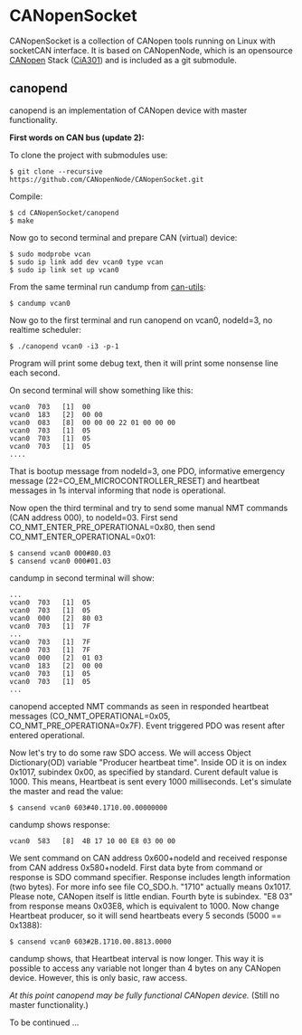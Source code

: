 CANopenSocket
=============

CANopenSocket is a collection of CANopen tools running on Linux with socketCAN interface.
It is based on CANopenNode, which is an opensource [CANopen](http://can-cia.org/) Stack ([CiA301](http://can-cia.org/standardization/technical-documents)) and is included as a git submodule.

canopend
--------

canopend is an implementation of CANopen device with master functionality.


**First words on CAN bus (update 2):**

To clone the project with submodules use:

    $ git clone --recursive https://github.com/CANopenNode/CANopenSocket.git

Compile:

    $ cd CANopenSocket/canopend
    $ make

Now go to second terminal and prepare CAN (virtual) device:

    $ sudo modprobe vcan
    $ sudo ip link add dev vcan0 type vcan
    $ sudo ip link set up vcan0

From the same terminal run candump from [can-utils](https://github.com/linux-can/can-utils):

    $ candump vcan0

Now go to the first terminal and run canopend on vcan0, nodeId=3, no realtime scheduler:

    $ ./canopend vcan0 -i3 -p-1

Program will print some debug text, then it will print some nonsense line each second.

On second terminal will show something like this:

    vcan0  703   [1]  00
    vcan0  183   [2]  00 00
    vcan0  083   [8]  00 00 00 22 01 00 00 00
    vcan0  703   [1]  05
    vcan0  703   [1]  05
    vcan0  703   [1]  05
    ....

That is bootup message from nodeId=3, one PDO, informative emergency message (22=CO_EM_MICROCONTROLLER_RESET) and heartbeat messages in 1s interval informing that node is operational.

Now open the third terminal and try to send some manual NMT commands (CAN address 000), to nodeId=03. First send CO_NMT_ENTER_PRE_OPERATIONAL=0x80, then send CO_NMT_ENTER_OPERATIONAL=0x01:

    $ cansend vcan0 000#80.03
    $ cansend vcan0 000#01.03

candump in second terminal will show:

    ...
    vcan0  703   [1]  05
    vcan0  703   [1]  05
    vcan0  000   [2]  80 03
    vcan0  703   [1]  7F
    ...
    vcan0  703   [1]  7F
    vcan0  703   [1]  7F
    vcan0  000   [2]  01 03
    vcan0  183   [2]  00 00
    vcan0  703   [1]  05
    vcan0  703   [1]  05
    ...

canopend accepted NMT commands as seen in responded heartbeat messages (CO_NMT_OPERATIONAL=0x05, CO_NMT_PRE_OPERATIONA=0x7F). Event triggered PDO was resent after entered operational.

Now let's try to do some raw SDO access. We will access Object Dictionary(OD) variable "Producer heartbeat time". Inside OD it is on index 0x1017, subindex 0x00, as specified by standard. Curent default value is 1000. This means, Heartbeat is sent every 1000 milliseconds. Let's simulate the master and read the value:

    $ cansend vcan0 603#40.1710.00.00000000

candump shows response:

    vcan0  583   [8]  4B 17 10 00 E8 03 00 00

We sent command on CAN address 0x600+nodeId and received response from CAN address 0x580+nodeId. First data byte from command or response is SDO command specifier. Response includes length information (two bytes). For more info see file CO_SDO.h. "1710" actually means 0x1017. Please note, CANopen itself is little endian. Fourth byte is subindex. "E8 03" from response means 0x03E8, which is equivalent to 1000. 
Now change Heartbeat producer, so it will send heartbeats every 5 seconds (5000 == 0x1388):

    $ cansend vcan0 603#2B.1710.00.8813.0000

candump shows, that Heartbeat interval is now longer.
This way it is possible to access any variable not longer than 4 bytes on any CANopen device. However, this is only basic, raw access.


*At this point canopend may be fully functional CANopen device.* (Still no master functionality.)


To be continued ...

